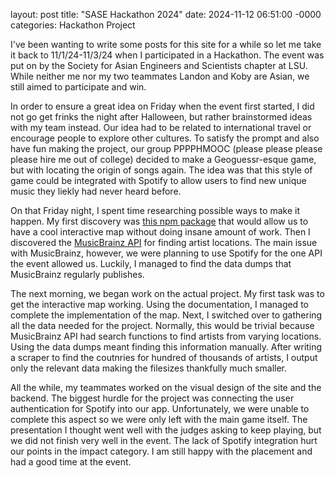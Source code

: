 layout: post
title: "SASE Hackathon 2024"
date: 2024-11-12 06:51:00 -0000
categories: Hackathon Project

I've been wanting to write some posts for this site for a while so let me take it back to 11/1/24-11/3/24 when I participated in a Hackathon. The event was put on by the Society for Asian Engineers and Scientists chapter at LSU. While neither me nor my two teammates Landon and Koby are Asian, we still aimed to participate and win.

In order to ensure a great idea on Friday when the event first started, I did not go get frinks the night after Halloween, but rather brainstormed ideas with my team instead. Our idea had to be related to international travel or encourage people to explore other cultures. To satisfy the prompt and also have fun making the project, our group PPPPHMOOC (please please please please hire me out of college) decided to make a Geoguessr-esque game, but with locating the origin of songs again. The idea was that this style of game could be integrated with Spotify to allow users to find new unique music they liekly had never heard before.

On that Friday night, I spent time researching possible ways to make it happen. My first discovery was [this npm package](https://www.npmjs.com/package/globe.gl) that would allow us to have a cool interactive map without doing insane amount of work. Then I discovered the [MusicBrainz API](https://musicbrainz.org/) for finding artist locations. The main issue with MusicBrainz, however, we were planning to use Spotify for the one API the event allowed us. Luckily, I managed to find the data dumps that MusicBrainz regularly publishes.

The next morning, we began work on the actual project. My first task was to get the interactive map working. Using the documentation, I managed to complete the implementation of the map. Next, I switched over to gathering all the data needed for the project. Normally, this would be trivial because MusicBrainz API had search functions to find artists from varying locations. Using the data dumps meant finding this information manually. After writing a scraper to find the coutnries for hundred of thousands of artists, I output only the relevant data making the filesizes thankfully much smaller.

All the while, my teammates worked on the visual design of the site and the backend. The biggest hurdle for the project was connecting the user authentication for Spotify into our app. Unfortunately, we were unable to complete this aspect so we were only left with the main game itself.
The presentation I thought went well with the judges asking to keep playing, but we did not finish very well in the event. The lack of Spotify integration hurt our points in the impact category. I am still happy with the placement and had a good time at the event.
